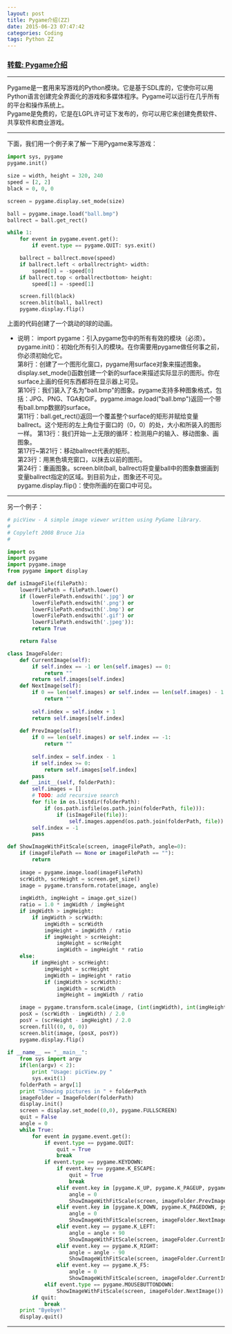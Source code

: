 ```yaml
---
layout: post
title: Pygame介绍(ZZ)
date: 2015-06-23 07:47:42
categories: Coding
tags: Python ZZ
---
```


### [转载: Pygame介绍](http://www.cnblogs.com/kex1n/archive/2010/03/19/2286509.html)

------

 Pygame是一套用来写游戏的Python模块。它是基于SDL库的，它使你可以用Python语言创建完全界面化的游戏和多媒体程序。Pygame可以运行在几乎所有的平台和操作系统上。  
 Pygame是免费的，它是在LGPL许可证下发布的，你可以用它来创建免费软件、共享软件和商业游戏。  

-----

下面，我们用一个例子来了解一下用Pygame来写游戏：

~~~python
import sys, pygame
pygame.init()

size = width, height = 320, 240
speed = [2, 2]
black = 0, 0, 0

screen = pygame.display.set_mode(size)

ball = pygame.image.load("ball.bmp")
ballrect = ball.get_rect()

while 1:
    for event in pygame.event.get():
        if event.type == pygame.QUIT: sys.exit()

    ballrect = ballrect.move(speed)
    if ballrect.left < orballrectright> width:
        speed[0] = -speed[0]
    if ballrect.top < orballrectbottom> height:
        speed[1] = -speed[1]

    screen.fill(black)
    screen.blit(ball, ballrect)
    pygame.display.flip()
~~~

上面的代码创建了一个跳动的球的动画。

- 说明：
import pygame：引入pygame包中的所有有效的模块（必须）。  
pygame.init()：初始化所有引入的模块。在你需要用pygame做任何事之前，你必须初始化它。  
第8行：创建了一个图形化窗口，pygame用surface对象来描述图象。display.set_mode()函数创建一个新的surface来描述实际显示的图形。你在surface上画的任何东西都将在显示器上可见。  
第10行：我们装入了名为"ball.bmp"的图象。pygame支持多种图象格式，包括：JPG、PNG、TGA和GIF。pygame.image.load("ball.bmp")返回一个带有ball.bmp数据的surface。  
第11行：ball.get_rect()返回一个覆盖整个surface的矩形并赋给变量ballrect。这个矩形的左上角位于窗口的（0，0）的处，大小和所装入的图形一样。
第13行：我们开始一上无限的循环：检测用户的输入、移动图象、画图象。  
第17行~第21行：移动ballrect代表的矩形。  
第23行：用黑色填充窗口，以抹去以前的图形。  
第24行：重画图象。screen.blit(ball, ballrect)将变量ball中的图象数据画到变量ballrect指定的区域。到目前为止，图象还不可见。  
pygame.display.flip()：使你所画的在窗口中可见。  

------

另一个例子：

~~~ python
# picView - A simple image viewer written using PyGame library.
#
# Copyleft 2008 Bruce Jia
#

import os
import pygame
import pygame.image
from pygame import display

def isImageFile(filePath):
    lowerFilePath = filePath.lower()
    if (lowerFilePath.endswith('.jpg') or
        lowerFilePath.endswith('.png') or
        lowerFilePath.endswith('.bmp') or
        lowerFilePath.endswith('.gif') or
        lowerFilePath.endswith('.jpeg')):
        return True

    return False

class ImageFolder:
    def CurrentImage(self):
        if self.index == -1 or len(self.images) == 0:
            return ""
        return self.images[self.index]
    def NextImage(self):
        if 0 == len(self.images) or self.index == len(self.images) - 1:
            return ""
        
        self.index = self.index + 1
        return self.images[self.index]
        
    def PrevImage(self):
        if 0 == len(self.images) or self.index == -1:
            return ""
        
        self.index = self.index - 1
        if self.index >= 0:
            return self.images[self.index]
        pass
    def __init__(self, folderPath):
        self.images = []
        # TODO: add recursive search
        for file in os.listdir(folderPath):
            if (os.path.isfile(os.path.join(folderPath, file))):
                if (isImageFile(file)):
                    self.images.append(os.path.join(folderPath, file))
        self.index = -1
        pass

def ShowImageWithFitScale(screen, imageFilePath, angle=0):
    if (imageFilePath == None or imageFilePath == ""):
        return
    
    image = pygame.image.load(imageFilePath)
    scrWidth, scrHeight = screen.get_size()
    image = pygame.transform.rotate(image, angle)
        
    imgWidth, imgHeight = image.get_size()
    ratio = 1.0 * imgWidth / imgHeight
    if imgWidth > imgHeight:
        if imgWidth > scrWidth:
            imgWidth = scrWidth
            imgHeight = imgWidth / ratio
            if imgHeight > scrHeight:
                imgHeight = scrHeight
                imgWidth = imgHeight * ratio
    else:
        if imgHeight > scrHeight:
            imgHeight = scrHeight
            imgWidth = imgHeight * ratio
            if (imgWidth > scrWidth):
                imgWidth = scrWidth
                imgHeight = imgWidth / ratio

    image = pygame.transform.scale(image, (int(imgWidth), int(imgHeight)))
    posX = (scrWidth - imgWidth) / 2.0
    posY = (scrHeight - imgHeight) / 2.0
    screen.fill((0, 0, 0))
    screen.blit(image, (posX, posY))
    pygame.display.flip()
        
if __name__ == "__main__":
    from sys import argv
    if(len(argv) < 2):
        print "Usage: picView.py "
        sys.exit(1)
    folderPath = argv[1]
    print "Showing pictures in " + folderPath
    imageFolder = ImageFolder(folderPath)
    display.init()
    screen = display.set_mode((0,0), pygame.FULLSCREEN)
    quit = False
    angle = 0
    while True:
        for event in pygame.event.get():
            if event.type == pygame.QUIT:
                quit = True
                break
            if event.type == pygame.KEYDOWN:
                if event.key == pygame.K_ESCAPE:
                    quit = True
                    break
                elif event.key in [pygame.K_UP, pygame.K_PAGEUP, pygame.K_F7, pygame.K_BACKSPACE]:
                    angle = 0
                    ShowImageWithFitScale(screen, imageFolder.PrevImage(), angle)
                elif event.key in [pygame.K_DOWN, pygame.K_PAGEDOWN, pygame.K_F8, pygame.K_RETURN, pygame.K_SPACE]:
                    angle = 0
                    ShowImageWithFitScale(screen, imageFolder.NextImage(), angle)
                elif event.key == pygame.K_LEFT:
                    angle = angle + 90
                    ShowImageWithFitScale(screen, imageFolder.CurrentImage(), angle)
                elif event.key == pygame.K_RIGHT:
                    angle = angle - 90
                    ShowImageWithFitScale(screen, imageFolder.CurrentImage(), angle)
                elif event.key == pygame.K_F5:
                    angle = 0
                    ShowImageWithFitScale(screen, imageFolder.CurrentImage(), angle)
            elif event.type == pygame.MOUSEBUTTONDOWN:
                ShowImageWithFitScale(screen, imageFolder.NextImage())
        if quit:
            break
    print "Byebye!"
    display.quit()

~~~

------
